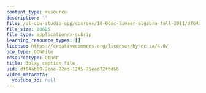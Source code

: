 ```yaml
---
content_type: resource
description: ''
file: /ol-ocw-studio-app/courses/18-06sc-linear-algebra-fall-2011/df64ab002cee82ad12f575eed72fbd66_pz3zyUO2gpM.srt
file_size: 20625
file_type: application/x-subrip
learning_resource_types: []
license: https://creativecommons.org/licenses/by-nc-sa/4.0/
ocw_type: OCWFile
resourcetype: Other
title: 3play caption file
uid: df64ab00-2cee-82ad-12f5-75eed72fbd66
video_metadata:
  youtube_id: null
---
```

